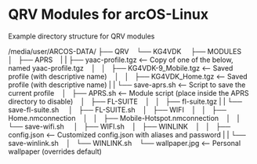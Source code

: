 # QRV Modules for arcOS-Linux

Example directory structure for QRV modules

/media/user/ARCOS-DATA/
├── QRV
    └── KG4VDK
        ├── MODULES
        │   ├── APRS
        |   |   ├── yaac-profile.tgz     <-- Copy of one of the below, named yaac-profile.tgz
        │   │   ├── KG4VDK-9_Mobile.tgz  <-- Saved profile (with descriptive name)
        │   │   ├── KG4VDK_Home.tgz      <-- Saved profile (with descriptive name)
        |   |   └── save-aprs.sh         <-- Script to save the current profile
        │   ├── APRS.sh   <-- Module script (place inside the APRS directory to disable)
        │   ├── FL-SUITE
        │   │   ├── fl-suite.tgz
        |   |   └── save-fl-suite.sh
        │   ├── FL-SUITE.sh
        │   ├── WIFI
        │   │   ├── Home.nmconnection
        │   │   ├── Mobile-Hotspot.nmconnection
        │   │   └── save-wifi.sh
        │   ├── WIFI.sh
        │   ├── WINLINK
        │   │   ├── config.json   <-- Customized config.json with aliases and password
        |   |   └── save-winlink.sh
        │   └── WINLINK.sh
        └── wallpaper.jpg   <-- Personal wallpaper (overrides default)
